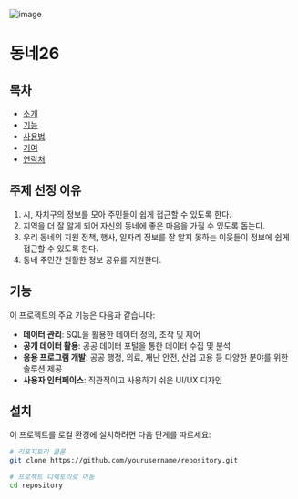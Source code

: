 ![image](https://github.com/user-attachments/assets/38c84234-4d24-47b3-a2e4-fe36532fb063)
# 동네26



## 목차
- [소개](#소개)
- [기능](#기능)
- [사용법](#사용법)
- [기여](#기여)
- [연락처](#연락처)

## 주제 선정 이유
1. 시, 자치구의 정보를 모아 주민들이 쉽게 접근할 수 있도록 한다.
2. 지역을 더 잘 알게 되어 자신의 동네에 좋은 마음을 가질 수 
    있도록 돕는다.
3. 우리 동네의 지원 정책, 행사, 일자리 정보를 잘 알지 못하는 
    이웃들이 정보에 쉽게 접근할 수 있도록 한다.
4. 동네 주민간 원활한 정보 공유를 지원한다.

## 기능
이 프로젝트의 주요 기능은 다음과 같습니다:
- **데이터 관리**: SQL을 활용한 데이터 정의, 조작 및 제어
- **공개 데이터 활용**: 공공 데이터 포털을 통한 데이터 수집 및 분석
- **응용 프로그램 개발**: 공공 행정, 의료, 재난 안전, 산업 고용 등 다양한 분야를 위한 솔루션 제공
- **사용자 인터페이스**: 직관적이고 사용하기 쉬운 UI/UX 디자인

## 설치
이 프로젝트를 로컬 환경에 설치하려면 다음 단계를 따르세요:
```bash
# 리포지토리 클론
git clone https://github.com/yourusername/repository.git

# 프로젝트 디렉토리로 이동
cd repository


